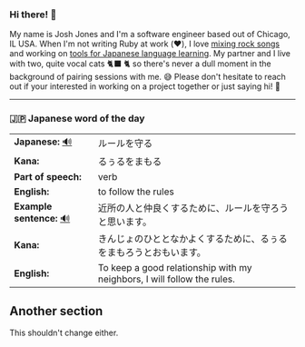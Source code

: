 ### Hi there! 👋

My name is Josh Jones and I'm a software engineer based out of Chicago, IL USA. When I'm not writing Ruby at work (❤️), I love [mixing rock songs](https://www.musiclikeyoumeanit.com/) and working on [tools for Japanese language learning](https://github.com/stars/jhunschejones/lists/japanese-language-learning). My partner and I live with two, quite vocal cats 🐈‍⬛ 🐈  so there's never a dull moment in the background of pairing sessions with me. 😅 Please don't hesitate to reach out if your interested in working on a project together or just saying hi! 👋

---

### 🇯🇵 Japanese word of the day

<!-- START WORD OF THE DAY -->
<table>
  <tr><td><strong>Japanese:</strong> <a href="https://wotd.transparent.com/japanese/2021/words/JPNjp_00068.mp3">🔊</a></td><td>ルールを守る</td></tr>
  <tr><td><strong>Kana:</strong></td><td>るぅるをまもる</td></tr>
  <tr><td><strong>Part of speech:</strong></td><td>verb</td></tr>
  <tr><td><strong>English:</strong></td><td>to follow the rules</td></tr>
  <tr><td><strong>Example sentence:</strong> <a href="https://wotd.transparent.com/japanese/2021/sentences/JPNjp_00434.mp3">🔊</a></td><td>近所の人と仲良くするために、ルールを守ろうと思います。</td></tr>
  <tr><td><strong>Kana:</strong></td><td>きんじょのひととなかよくするために、るぅるをまもろうとおもいます。</td></tr>
  <tr><td><strong>English:</strong></td><td>To keep a good relationship with my neighbors, I will follow the rules.</td></tr>
</table>
<!-- END WORD OF THE DAY -->

## Another section
This shouldn't change either.
